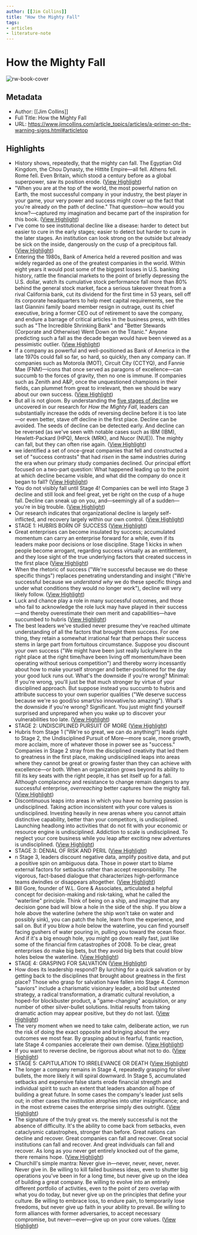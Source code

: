 ```yaml
---
author: [[Jim Collins]]
title: "How the Mighty Fall"
tags: 
- articles
- literature-note
---
```

# How the Mighty Fall

![rw-book-cover](https://readwise-assets.s3.amazonaws.com/static/images/article4.6bc1851654a0.png)

## Metadata
- Author: [[Jim Collins]]
- Full Title: How the Mighty Fall
- URL: https://www.jimcollins.com/article_topics/articles/a-primer-on-the-warning-signs.html#articletop

## Highlights
- History shows, repeatedly, that the mighty can fall. The Egyptian Old Kingdom, the Chou Dynasty, the Hittite Empire—all fell. Athens fell. Rome fell. Even Britain, which stood a century before as a global superpower, saw its position erode. ([View Highlight](https://read.readwise.io/read/01h5yhhw05ya0f67sqh4jgsdgc))
- "When you are at the top of the world, the most powerful nation on Earth, the most successful company in your industry, the best player in your game, your very power and success might cover up the fact that you're already on the path of decline." That question—how would you know?—captured my imagination and became part of the inspiration for this book. ([View Highlight](https://read.readwise.io/read/01h5yhjbwq6jd6j6f0hgqjh4p3))
- I've come to see institutional decline like a disease: harder to detect but easier to cure in the early stages; easier to detect but harder to cure in the later stages. An institution can look strong on the outside but already be sick on the inside, dangerously on the cusp of a precipitous fall. ([View Highlight](https://read.readwise.io/read/01h5yhmh2mfc3ysbkyegyqf3fj))
- Entering the 1980s, Bank of America held a revered position and was widely regarded as one of the greatest companies in the world. Within eight years it would post some of the biggest losses in U.S. banking history, rattle the financial markets to the point of briefly depressing the U.S. dollar, watch its cumulative stock performance fall more than 80% behind the general stock market, face a serious takeover threat from a rival California bank, cut its dividend for the first time in 53 years, sell off its corporate headquarters to help meet capital requirements, see the last Giannini family board member resign in outrage, oust its chief executive, bring a former CEO out of retirement to save the company, and endure a barrage of critical articles in the business press, with titles such as "The Incredible Shrinking Bank" and "Better Stewards (Corporate and Otherwise) Went Down on the Titanic." Anyone predicting such a fall as the decade began would have been viewed as a pessimistic outlier. ([View Highlight](https://read.readwise.io/read/01h5yhqzjbmeerrwwk0j07nb2k))
- If a company as powerful and well-positioned as Bank of America in the late 1970s could fall so far, so hard, so quickly, then any company can. If companies such as Motorola (MOT), Circuit City (CCTYQ), and Fannie Mae (FNM)—icons that once served as paragons of excellence—can succumb to the forces of gravity, then no one is immune. If companies such as Zenith and A&P, once the unquestioned champions in their fields, can plummet from great to irrelevant, then we should be wary about our own success. ([View Highlight](https://read.readwise.io/read/01h5yhrehafge18d39842nabhd))
- But all is not gloom. By understanding the [five stages of decline](https://www.jimcollins.com/concepts/five-stages-of-decline.html) we uncovered in our research for *How the Mighty Fall*, leaders can substantially increase the odds of reversing decline before it is too late—or even better, stave off decline in the first place. Decline can be avoided. The seeds of decline can be detected early. And decline can be reversed (as we've seen with notable cases such as IBM (IBM), Hewlett-Packard (HPQ), Merck (MRK), and Nucor (NUE)). The mighty can fall, but they can often rise again. ([View Highlight](https://read.readwise.io/read/01h5yj2vdxexs16yzehy1kb3bq))
- we identified a set of once-great companies that fell and constructed a set of "success contrasts" that had *risen* in the same industries during the era when our primary study companies declined. Our principal effort focused on a two-part question: What happened leading up to the point at which decline became visible, and what did the company do once it began to fall? ([View Highlight](https://read.readwise.io/read/01h5yjfjec3pargc720tk3fp4t))
- You do not visibly fall until Stage 4! Companies can be well into Stage 3 decline and still look and feel great, yet be right on the cusp of a huge fall. Decline can sneak up on you, and—seemingly all of a sudden—you're in big trouble. ([View Highlight](https://read.readwise.io/read/01h5yjg4xd4w24xhv1npd43d18))
- Our research indicates that organizational decline is largely self-inflicted, and recovery largely within our own control. ([View Highlight](https://read.readwise.io/read/01h63ghm23gs3zwe1dteh375nh))
- STAGE 1: HUBRIS BORN OF SUCCESS ([View Highlight](https://read.readwise.io/read/01h63h06j4tm69qhrg7w7w8nm4))
- Great enterprises can become insulated by success; accumulated momentum can carry an enterprise forward for a while, even if its leaders make poor decisions or lose discipline. Stage 1 kicks in when people become arrogant, regarding success virtually as an entitlement, and they lose sight of the true underlying factors that created success in the first place ([View Highlight](https://read.readwise.io/read/01h63gpk7fmxww9s2bz4p8b7vt))
- When the rhetoric of success ("We're successful because we do these specific things") replaces penetrating understanding and insight ("We're successful because we *understand why* we do these specific things and under what conditions they would no longer work"), decline will very likely follow. ([View Highlight](https://read.readwise.io/read/01h63gps0w7mwxjedv7qhf41ye))
- Luck and chance play a role in many successful outcomes, and those who fail to acknowledge the role luck may have played in their success—and thereby overestimate their own merit and capabilities—have succumbed to hubris ([View Highlight](https://read.readwise.io/read/01h63grftbqysejsrmy1h92yt6))
- The best leaders we've studied never presume they've reached ultimate understanding of all the factors that brought them success. For one thing, they retain a somewhat irrational fear that perhaps their success stems in large part from fortuitous circumstance. Suppose you discount your own success ("We might have been just really lucky/were in the right place at the right time/have been living off momentum/have been operating without serious competition") and thereby worry incessantly about how to make yourself stronger and better-positioned for the day your good luck runs out. What's the downside if you're wrong? Minimal: If you're wrong, you'll just be that much stronger by virtue of your disciplined approach. But suppose instead you succumb to hubris and attribute success to your own superior qualities ("We deserve success because we're so good/so smart/so innovative/so amazing"). What's the downside if you're wrong? Significant. You just might find yourself surprised and unprepared when you wake up to discover your vulnerabilities too late. ([View Highlight](https://read.readwise.io/read/01h63gsgfvntnypvngmmefhqsr))
- STAGE 2: UNDISCIPLINED PURSUIT OF MORE ([View Highlight](https://read.readwise.io/read/01h63gsv83nqw4dczts2abvvv1))
- Hubris from Stage 1 ("We're so great, we can do anything!") leads right to Stage 2, the Undisciplined Pursuit of More—more scale, more growth, more acclaim, more of whatever those in power see as "success." Companies in Stage 2 stray from the disciplined creativity that led them to greatness in the first place, making undisciplined leaps into areas where they cannot be great or growing faster than they can achieve with excellence—or both. When an organization grows beyond its ability to fill its key seats with the right people, it has set itself up for a fall. Although complacency and resistance to change remain dangers to any successful enterprise, *overreaching* better captures how the mighty fall. ([View Highlight](https://read.readwise.io/read/01h63gtfpj2ekhvcg2xpbdekd9))
- Discontinuous leaps into areas in which you have no burning passion is undisciplined. Taking action inconsistent with your core values is undisciplined. Investing heavily in new arenas where you cannot attain distinctive capability, better than your competitors, is undisciplined. Launching headlong into activities that do not fit with your economic or resource engine is undisciplined. Addiction to scale is undisciplined. To neglect your core business while you leap after exciting new adventures is undisciplined. ([View Highlight](https://read.readwise.io/read/01h63gve4cax9z53zhaq0rvqyw))
- STAGE 3: DENIAL OF RISK AND PERIL ([View Highlight](https://read.readwise.io/read/01h63h027vx84d525gwp4dd6b0))
- n Stage 3, leaders discount negative data, amplify positive data, and put a positive spin on ambiguous data. Those in power start to blame external factors for setbacks rather than accept responsibility. The vigorous, fact-based dialogue that characterizes high-performance teams dwindles or disappears altogether. ([View Highlight](https://read.readwise.io/read/01h63gwm71968x738xer2rhgr5))
- Bill Gore, founder of W.L. Gore & Associates, articulated a helpful concept for decision-making and risk-taking, what he called the "waterline" principle. Think of being on a ship, and imagine that any decision gone bad will blow a hole in the side of the ship. If you blow a hole above the waterline (where the ship won't take on water and possibly sink), you can patch the hole, learn from the experience, and sail on. But if you blow a hole below the waterline, you can find yourself facing gushers of water pouring in, pulling you toward the ocean floor. And if it's a big enough hole, you might go down really fast, just like some of the financial firm catastrophes of 2008. To be clear, great enterprises do make big bets, but they avoid big bets that could blow holes below the waterline. ([View Highlight](https://read.readwise.io/read/01h63gxggckr1z177h9apbnccd))
- STAGE 4: GRASPING FOR SALVATION ([View Highlight](https://read.readwise.io/read/01h63gzvgrgeyq51fa141xd7qw))
- How does its leadership respond? By lurching for a quick salvation or by getting back to the disciplines that brought about greatness in the first place? Those who grasp for salvation have fallen into Stage 4. Common "saviors" include a charismatic visionary leader, a bold but untested strategy, a radical transformation, a dramatic cultural revolution, a hoped-for blockbuster product, a "game-changing" acquisition, or any number of other silver-bullet solutions. Initial results from taking dramatic action may appear positive, but they do not last. ([View Highlight](https://read.readwise.io/read/01h63gydemv2zzpht88vxny2df))
- The very moment when we need to take calm, deliberate action, we run the risk of doing the exact opposite and bringing about the very outcomes we most fear. By grasping about in fearful, frantic reaction, late Stage 4 companies accelerate their own demise. ([View Highlight](https://read.readwise.io/read/01h63gz00v2qyw3e1247vm511j))
- If you want to reverse decline, be rigorous about what not to do. ([View Highlight](https://read.readwise.io/read/01h63gzdp7fgd17402828832df))
- STAGE 5: CAPITULATION TO IRRELEVANCE OR DEATH ([View Highlight](https://read.readwise.io/read/01h63h0mb7k2nfj3ahtezajj4w))
- The longer a company remains in Stage 4, repeatedly grasping for silver bullets, the more likely it will spiral downward. In Stage 5, accumulated setbacks and expensive false starts erode financial strength and individual spirit to such an extent that leaders abandon all hope of building a great future. In some cases the company's leader just sells out; in other cases the institution atrophies into utter insignificance; and in the most extreme cases the enterprise simply dies outright. ([View Highlight](https://read.readwise.io/read/01h63h0vvg633s9adwnrv9f0f7))
- The signature of the truly great vs. the merely successful is not the absence of difficulty. It's the ability to come back from setbacks, even cataclysmic catastrophes, stronger than before. Great nations can decline and recover. Great companies can fall and recover. Great social institutions can fall and recover. And great individuals can fall and recover. As long as you never get entirely knocked out of the game, there remains hope. ([View Highlight](https://read.readwise.io/read/01h63h5bjvgt44n1wtfrfdg5sn))
- Churchill's simple mantra: Never give in—never, never, never, never.
  Never give in. Be willing to kill failed business ideas, even to shutter big operations you've been in for a long time, but never give up on the idea of building a great company. Be willing to evolve into an entirely different portfolio of activities, even to the point of zero overlap with what you do today, but never give up on the principles that define your culture. Be willing to embrace loss, to endure pain, to temporarily lose freedoms, but never give up faith in your ability to prevail. Be willing to form alliances with former adversaries, to accept necessary compromise, but never—ever—give up on your core values. ([View Highlight](https://read.readwise.io/read/01h63h7rby6pfsn1sjc0zckda5))
